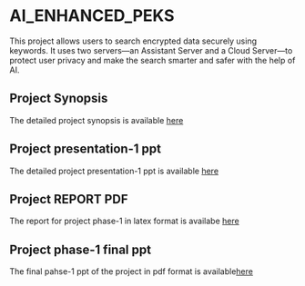 # AI_ENHANCED_PEKS
This project allows users to search encrypted data securely using keywords. 
It uses two servers—an Assistant Server and a Cloud Server—to protect user privacy and 
make the search smarter and safer with the help of AI.


## Project Synopsis
The detailed project synopsis is available [here](./synopsis.pdf)

## Project presentation-1 ppt
The detailed project presentation-1 ppt is available [here](./presentation-1.ppt)

## Project REPORT PDF
The report for project phase-1 in latex format is availabe [here](./Project_Phase-1_report.pdf)

## Project phase-1 final ppt 

The final pahse-1 ppt of the project in pdf format is available[here](./Phase-1_final_ppt.pdf)
 

